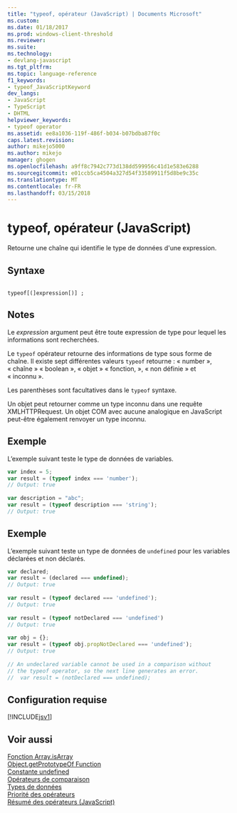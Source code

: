 ```yaml
---
title: "typeof, opérateur (JavaScript) | Documents Microsoft"
ms.custom: 
ms.date: 01/18/2017
ms.prod: windows-client-threshold
ms.reviewer: 
ms.suite: 
ms.technology:
- devlang-javascript
ms.tgt_pltfrm: 
ms.topic: language-reference
f1_keywords:
- typeof_JavaScriptKeyword
dev_langs:
- JavaScript
- TypeScript
- DHTML
helpviewer_keywords:
- typeof operator
ms.assetid: ee8a1036-119f-486f-b034-b07bdba87f0c
caps.latest.revision: 
author: mikejo5000
ms.author: mikejo
manager: ghogen
ms.openlocfilehash: a9ff8c7942c773d138dd599956c41d1e583e6288
ms.sourcegitcommit: e01ccb5ca4504a327d54f33589911f5d8be9c35c
ms.translationtype: MT
ms.contentlocale: fr-FR
ms.lasthandoff: 03/15/2018
---
```

# <a name="typeof-operator-javascript"></a>typeof, opérateur (JavaScript)
Retourne une chaîne qui identifie le type de données d'une expression.  
  
## <a name="syntax"></a>Syntaxe  
  
```  
  
typeof[(]expression[)] ;  
```  
  
## <a name="remarks"></a>Notes  
 Le *expression* argument peut être toute expression de type pour lequel les informations sont recherchées.  
  
 Le `typeof` opérateur retourne des informations de type sous forme de chaîne. Il existe sept différentes valeurs `typeof` retourne : « number », « chaîne » « boolean », « objet » « fonction, », « non définie » et « inconnu ».  
  
 Les parenthèses sont facultatives dans le `typeof` syntaxe.  

 Un objet peut retourner comme un type inconnu dans une requête XMLHTTPRequest. Un objet COM avec aucune analogique en JavaScript peut-être également renvoyer un type inconnu.
  
## <a name="example"></a>Exemple  
 L’exemple suivant teste le type de données de variables.  
  
```JavaScript  
var index = 5;  
var result = (typeof index === 'number');  
// Output: true  
  
var description = "abc";  
var result = (typeof description === 'string');  
// Output: true  
```  
  
## <a name="example"></a>Exemple  
 L’exemple suivant teste un type de données de `undefined` pour les variables déclarées et non déclarés.  
  
```JavaScript  
var declared;  
var result = (declared === undefined);  
// Output: true  
  
var result = (typeof declared === 'undefined');  
// Output: true  
  
var result = (typeof notDeclared === 'undefined')  
// Output: true  
  
var obj = {};  
var result = (typeof obj.propNotDeclared === 'undefined');  
// Output: true  
  
// An undeclared variable cannot be used in a comparison without  
// the typeof operator, so the next line generates an error.  
//  var result = (notDeclared === undefined);  
```  
  
## <a name="requirements"></a>Configuration requise  
 [!INCLUDE[jsv1](../../javascript/misc/includes/jsv1-md.md)]  
  
## <a name="see-also"></a>Voir aussi  
 [Fonction Array.isArray](../../javascript/reference/array-isarray-function-javascript.md)   
 [Object.getPrototypeOf Function](../../javascript/reference/object-getprototypeof-function-javascript.md)   
 [Constante undefined](../../javascript/reference/undefined-constant-javascript.md)   
 [Opérateurs de comparaison](../../javascript/reference/comparison-operators-javascript.md)   
 [Types de données](../../javascript/data-types-javascript.md)   
 [Priorité des opérateurs](../../javascript/operator-subtractprecedence-javascript.md)   
 [Résumé des opérateurs (JavaScript)](../../javascript/misc/operator-subtractsummary-javascript.md)